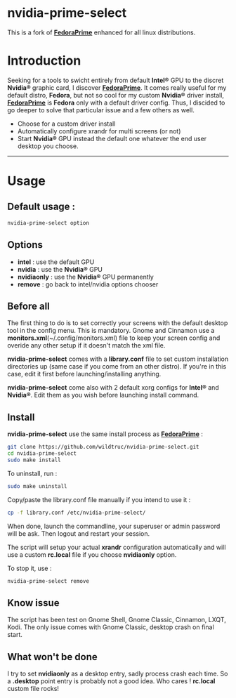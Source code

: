 # nvidia-prime-select
This is a fork of **[FedoraPrime](https://github.com/bosim/FedoraPrime)** enhanced for all linux distributions.

# Introduction
Seeking for a tools to swicht entirely from default **Intel®** GPU to the discret **Nvidia®** graphic card, I discover **[FedoraPrime](https://github.com/bosim/FedoraPrime)**.
It comes really useful for my default distro, **Fedora**, but not so cool for my custom **Nvidia®** driver install, **[FedoraPrime](https://github.com/bosim/FedoraPrime)** is **Fedora** only with a default driver config.
Thus, I discided to go deeper to solve that particular issue and a few others as well.
 - Choose for a custom driver install
 - Automatically configure xrandr for multi screens (or not)
 - Start **Nvidia®** GPU instead the default one whatever the end user desktop you choose.

--------------

# Usage

## Default usage :
  ```sh
  nvidia-prime-select option
  ```

## Options
 - **intel** : use the default GPU
 - **nvidia** : use the **Nvidia®** GPU
 - **nvidiaonly** : use the **Nvidia®** GPU permanently
 - **remove** : go back to intel/nvidia options chooser

## Before all
The first thing to do is to set correctly your screens with the default desktop tool in the config menu. This is mandatory.
Gnome and Cinnamon use a **monitors.xml**(~/.config/monitors.xml) file to keep your screen config and overide any other setup if it doesn't match the xml file.

**nvidia-prime-select** comes with a **library.conf** file to set custom installation directories up (same case if you come from an other distro). If you're in this case, edit it first before launching/installing anything.

**nvidia-prime-select** come also with 2 default xorg configs for **Intel®** and **Nvidia®**. Edit them as you wish before launching install command.

## Install
**nvidia-prime-select** use the same install process as **[FedoraPrime](https://github.com/bosim/FedoraPrime)** :
  ```sh
  git clone https://github.com/wildtruc/nvidia-prime-select.git
  cd nvidia-prime-select
  sudo make install
  ```

To uninstall, run :
  ```sh
  sudo make uninstall
  ```
  
Copy/paste the library.conf file manually if you intend to use it :
  ```sh
  cp -f library.conf /etc/nvidia-prime-select/
  ``` 

When done, launch the commandline, your superuser or admin password will be ask. Then logout and restart your session.

The script will setup your actual **xrandr** configuration automatically and will use a custom **rc.local** file if you choose **nvidiaonly** option.

To stop it, use :
  ```sh 
  nvidia-prime-select remove
  ```

## Know issue
The script has been test on Gnome Shell, Gnome Classic, Cinnamon, LXQT, Kodi.
The only issue comes with Gnome Classic, desktop crash on final start.

## What won't be done
I try to set **nvidiaonly** as a desktop entry, sadly process crash each time. So a **.desktop** point entry is probably not a good idea.
Who cares ! **rc.local** custom file rocks! 
